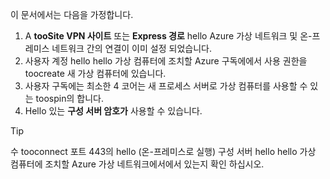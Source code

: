이 문서에서는 다음을 가정합니다.

1. A **tooSite VPN 사이트** 또는 **Express 경로** hello Azure 가상 네트워크 및 온-프레미스 네트워크 간의 연결이 이미 설정 되었습니다.
2. 사용자 계정 hello hello 가상 컴퓨터에 조치할 Azure 구독에에서 사용 권한을 toocreate 새 가상 컴퓨터에 있습니다.
3. 사용자 구독에는 최소한 4 코어는 새 프로세스 서버로 가상 컴퓨터를 사용할 수 있는 toospin의 합니다.
4. Hello 있는 **구성 서버 암호가** 사용할 수 있습니다.

> [!TIP]
> 수 tooconnect 포트 443의 hello (온-프레미스로 실행) 구성 서버 hello hello 가상 컴퓨터에 조치할 Azure 가상 네트워크에서에서 있는지 확인 하십시오.
